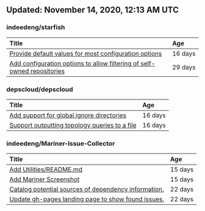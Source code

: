 ## Updated: November 14, 2020, 12:13 AM UTC


### indeedeng/starfish
|**Title**|**Age**|
|:----|:----|
|[Provide default values for most configuration options](https://github.com/indeedeng/starfish/issues/78)|16&nbsp;days|
|[Add configuration options to allow filtering of self-owned repositories](https://github.com/indeedeng/starfish/issues/65)|29&nbsp;days|


### depscloud/depscloud
|**Title**|**Age**|
|:----|:----|
|[Add support for global ignore directories](https://github.com/depscloud/depscloud/issues/137)|16&nbsp;days|
|[Support outputting topology queries to a file](https://github.com/depscloud/depscloud/issues/135)|16&nbsp;days|


### indeedeng/Mariner-Issue-Collector
|**Title**|**Age**|
|:----|:----|
|[Add Utilities/README.md](https://github.com/indeedeng/Mariner-Issue-Collector/issues/30)|15&nbsp;days|
|[Add Mariner Screenshot](https://github.com/indeedeng/Mariner-Issue-Collector/issues/29)|15&nbsp;days|
|[Catalog potential sources of dependency information.](https://github.com/indeedeng/Mariner-Issue-Collector/issues/19)|22&nbsp;days|
|[Update gh-pages landing page to show found issues.](https://github.com/indeedeng/Mariner-Issue-Collector/issues/15)|22&nbsp;days|